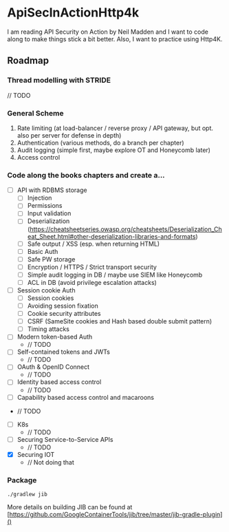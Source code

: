 # ApiSecInActionHttp4k

I am reading API Security on Action by Neil Madden and I want to code along to make things stick a bit better.
Also, I want to practice using Http4K.

## Roadmap

### Thread modelling with STRIDE

// TODO

### General Scheme
  1. Rate limiting (at load-balancer / reverse proxy / API gateway, but opt. also  per server for defense in depth)
  2. Authentication (various methods, do a branch per chapter)
  3. Audit logging (simple first, maybe explore OT and Honeycomb later)
  4. Access control

### Code along the books chapters and create a...

- [ ] API with RDBMS storage
  - [ ] Injection
  - [ ] Permissions
  - [ ] Input validation
  - [ ] Deserialization (https://cheatsheetseries.owasp.org/cheatsheets/Deserialization_Cheat_Sheet.html#other-deserialization-libraries-and-formats)
  - [ ] Safe output / XSS (esp. when returning HTML)
  - [ ] Basic Auth
  - [ ] Safe PW storage
  - [ ] Encryption / HTTPS / Strict transport security
  - [ ] Simple audit logging in DB / maybe use SIEM like Honeycomb
  - [ ] ACL in DB (avoid privilege escalation attacks)
- [ ] Session cookie Auth
  - [ ] Session cookies 
  - [ ] Avoiding session fixation
  - [ ] Cookie security attributes
  - [ ] CSRF (SameSite cookies and Hash based double submit pattern)
  - [ ] Timing attacks 
- [ ] Modern token-based Auth
  - // TODO
- [ ] Self-contained tokens and JWTs
  - // TODO
- [ ] OAuth & OpenID Connect
  - // TODO
- [ ] Identity based access control
  - // TODO
- [ ]  Capability based access control and macaroons
  - // TODO
- [ ] K8s
  - // TODO
- [ ] Securing Service-to-Service APIs
  - // TODO
- [x] Securing IOT
  - // Not doing that


### Package

```
./gradlew jib
```

More details on building JIB can be found at [https://github.com/GoogleContainerTools/jib/tree/master/jib-gradle-plugin]()

